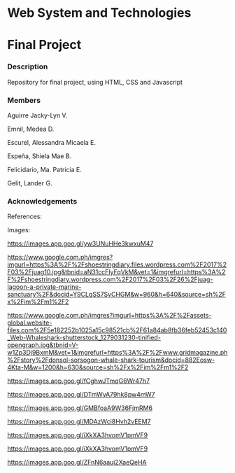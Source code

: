# Web System and Technologies
# Final Project

### Description

Repository for final project, using HTML, CSS and Javascript

### Members
Aguirre Jacky-Lyn V. 

Emnil, Medea D.

Escurel, Alessandra Micaela E.

Espeña, Shiela Mae B.

Felicidario, Ma. Patricia E.

Gelit, Lander G.

### Acknowledgements

References:

Images:

https://images.app.goo.gl/yw3UNuHHe3kwxuM47 

https://www.google.com.ph/imgres?imgurl=https%3A%2F%2Fshoestringdiary.files.wordpress.com%2F2017%2F03%2Fjuag10.jpg&tbnid=aN31ccFlyFqVkM&vet=1&imgrefurl=https%3A%2F%2Fshoestringdiary.wordpress.com%2F2017%2F03%2F26%2Fjuag-lagoon-a-private-marine-sanctuary%2F&docid=Y9CLgSS7SvCHGM&w=960&h=640&source=sh%2Fx%2Fim%2Fm1%2F2 

https://www.google.com.ph/imgres?imgurl=https%3A%2F%2Fassets-global.website-files.com%2F5e182252b1025a15c98521cb%2F61a84ab8fb36feb52453c140_Web-Whaleshark-shutterstock_1279031230-tinified-opengraph.jpg&tbnid=V-w1Zp3Dj9BxmM&vet=1&imgrefurl=https%3A%2F%2Fwww.gridmagazine.ph%2Fstory%2Fdonsol-sorsogon-whale-shark-tourism&docid=882Eosw-4Kta-M&w=1200&h=630&source=sh%2Fx%2Fim%2Fm1%2F2 

https://images.app.goo.gl/fCghwJTmqG6Wr47h7 

https://images.app.goo.gl/DTmWyA79hk8pw4mW7

https://images.app.goo.gl/GMBfoaA9W36FjmRM6

https://images.app.goo.gl/MDAzWci8Hvh2vEEM7

https://images.app.goo.gl/iXkXA3hvomV1pmVF9

https://images.app.goo.gl/iXkXA3hvomV1pmVF9

https://images.app.goo.gl/ZFnN6aaui2XaeQeHA

